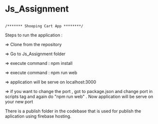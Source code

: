 # Js_Assignment

																						/******* Shooping Cart App ********/

Steps to run the application :

=> Clone from the repository

=> Go to Js_Assignment folder

=> execute command  : npm install

=> execute command : npm run web

=> application will be serve on localhost:3000 

=> if you want to change the port , got to package.json and change port in scripts tag and again do "npm run web" . Now application will be serve on your new port


There is a publish folder in the codebase that is used for publish the aplication using firebase hosting.
